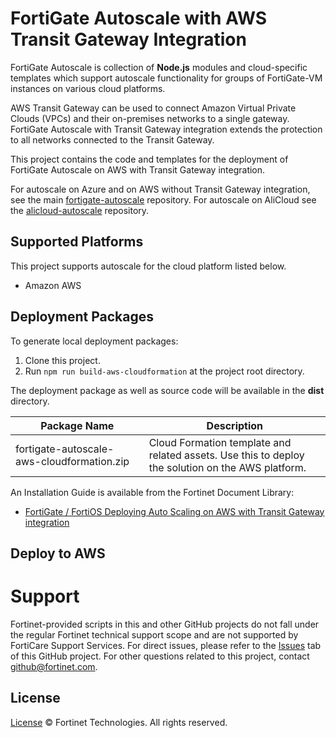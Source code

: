 # FortiGate Autoscale with AWS Transit Gateway Integration

FortiGate Autoscale is collection of **Node.js** modules and cloud-specific templates which support autoscale functionality for groups of FortiGate-VM instances on various cloud platforms.

AWS Transit Gateway can be used to connect Amazon Virtual Private Clouds (VPCs) and their on-premises networks to a single gateway. FortiGate Autoscale with Transit Gateway integration extends the protection to all networks connected to the Transit Gateway.

This project contains the code and templates for the deployment of FortiGate Autoscale on AWS with Transit Gateway integration.

For autoscale on Azure and on AWS without Transit Gateway integration, see the main [fortigate-autoscale](https://github.com/fortinet/fortigate-autoscale/) repository. For autoscale on AliCloud see the [alicloud-autoscale](https://github.com/fortinet/alicloud-autoscale/) repository.

## Supported Platforms
This project supports autoscale for the cloud platform listed below.

  * Amazon AWS

## Deployment Packages
To generate local deployment packages:

  1. Clone this project.
  2. Run `npm run build-aws-cloudformation` at the project root directory.

The deployment package as well as source code will be available in the **dist** directory.

| Package Name | Description |
| ------ | ------ |
| fortigate-autoscale-aws-cloudformation.zip | Cloud Formation template and related assets. Use this to deploy the solution on the AWS platform.|

An Installation Guide is available from the Fortinet Document Library:

  * [FortiGate / FortiOS Deploying Auto Scaling on AWS with Transit Gateway integration](https://docs.fortinet.com/vm/aws/fortigate/6.2/aws-cookbook/6.2.0/397979/deploying-auto-scaling-on-aws)

## Deploy to AWS

<a href="https://us-west-2.console.aws.amazon.com/cloudformation/home?region=us-west-2#/stacks/quickcreate?templateUrl=https%3A%2F%2Fs3-us-west-2.amazonaws.com%2Ffortinet-github-aws-release-artifacts%2Ffortigate-autoscale-aws-tgw%2Fmaster%2Ffortigate-autoscale-aws-cloudformation%2Ftemplates%2Fworkload-master.template&param_S3BucketName=fortinet-github-aws-release-artifacts&param_S3KeyPrefix=fortigate-autoscale-aws-tgw%2Fmaster%2Ffortigate-autoscale-aws-cloudformation%2F&stackName=fortigate-autoscale-tgw-demo&param_ResourceTagPrefix=fortigate-autoscale-tgw-demo" alt="Launch Stack" src="https://s3.amazonaws.com/cloudformation-examples/cloudformation-launch-stack.png"></a>

# Support
Fortinet-provided scripts in this and other GitHub projects do not fall under the regular Fortinet technical support scope and are not supported by FortiCare Support Services.
For direct issues, please refer to the [Issues](https://github.com/fortinet/fortigate-autoscale-aws-tgw/issues) tab of this GitHub project.
For other questions related to this project, contact [github@fortinet.com](mailto:github@fortinet.com).

## License
[License](https://github.com/fortinet/fortigate-autoscale-aws-tgw/blob/master/LICENSE) © Fortinet Technologies. All rights reserved.
